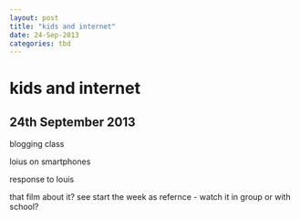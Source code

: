 ```yaml
---
layout: post
title: "kids and internet"
date: 24-Sep-2013
categories: tbd
---
```


# kids and internet

## 24th September 2013

blogging class

loius on smartphones

response to louis

that film about it? see start the week as refernce - watch it in group or with school?
